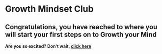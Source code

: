 # Growth Mindset Club

## Congratulations, you have reached to where you will start your first steps on to Growth your Mind

**Are you so excited? Don't wait, [click here](https://www.facebook.com/ASAC.LTUC/)**
